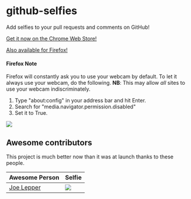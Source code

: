 github-selfies
==============

Add selfies to your pull requests and comments on GitHub!

[Get it now on the Chrome Web Store!](https://chrome.google.com/webstore/detail/github-selfies/ldnpkdnkgkogfnahcnldaedcoadjbkbl)

[Also available for Firefox!](https://addons.mozilla.org/en-US/firefox/addon/github-selfies/)

#### Firefox Note ####

Firefox will constantly ask you to use your webcam by default. To let it always use your webcam, do the following. **NB**: This may allow *all* sites to use your webcam indiscriminately.

1. Type "about:config" in your address bar and hit Enter.
2. Search for "media.navigator.permission.disabled"
3. Set it to True.

![](http://i.imgur.com/ynB5qov.png)

## Awesome contributors

This project is much better now than it was at launch thanks to these people.

Awesome Person | Selfie
-------------- | ------
[Joe Lepper](http://github.com/joeLepper) | ![](https://camo.githubusercontent.com/fe6f151919b83cb46a4598293e3b26df05391d7a/687474703a2f2f692e696d6775722e636f6d2f615a396972764f2e676966)

